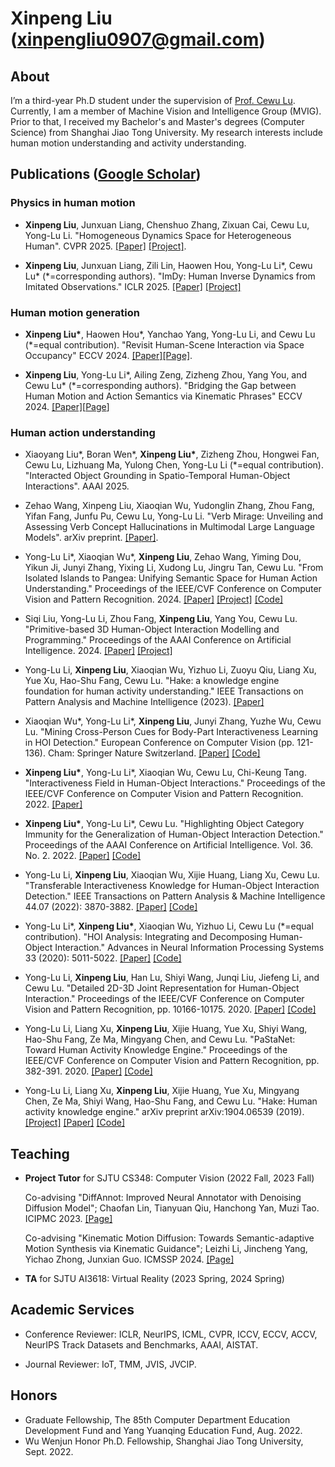 # Xinpeng Liu (xinpengliu0907@gmail.com)

## About

I’m a third-year Ph.D student under the supervision of [Prof. Cewu Lu](http://mvig.sjtu.edu.cn/). Currently, I am a member of Machine Vision and Intelligence Group (MVIG). Prior to that, I received my Bachelor's and Master's degrees (Computer Science) from Shanghai Jiao Tong University. My research interests include human motion understanding and activity understanding.

## Publications ([Google Scholar](https://scholar.google.com/citations?user=DBE-ju8AAAAJ))

### Physics in human motion

- **Xinpeng Liu**, Junxuan Liang, Chenshuo Zhang, Zixuan Cai, Cewu Lu, Yong-Lu Li. "Homogeneous Dynamics Space for Heterogeneous Human". CVPR 2025. [[Paper]](https://arxiv.org/abs/2412.06146) [[Project]](https://foruck.github.io/HDyS/).

- **Xinpeng Liu**, Junxuan Liang, Zili Lin, Haowen Hou, Yong-Lu Li\*, Cewu Lu\* (\*=corresponding authors). "ImDy: Human Inverse Dynamics from Imitated Observations." ICLR 2025. [[Paper]](https://arxiv.org/abs/2410.17610) [[Project]](https://foruck.github.io/ImDy/)

### Human motion generation

- **Xinpeng Liu\***, Haowen Hou\*, Yanchao Yang, Yong-Lu Li, and Cewu Lu (\*=equal contribution). "Revisit Human-Scene Interaction via Space Occupancy" ECCV 2024. [[Paper]](https://arxiv.org/abs/2312.02700)[[Page]](https://foruck.github.io/occu-page/).

- **Xinpeng Liu**, Yong-Lu Li\*, Ailing Zeng, Zizheng Zhou, Yang You, and Cewu Lu\* (\*=corresponding authors). "Bridging the Gap between Human Motion and Action Semantics via Kinematic Phrases" ECCV 2024. [[Paper]](https://arxiv.org/abs/2310.04189)[[Page](https://foruck.github.io/KP/)]

### Human action understanding

- Xiaoyang Liu\*, Boran Wen\*, **Xinpeng Liu\***, Zizheng Zhou, Hongwei Fan, Cewu Lu, Lizhuang Ma, Yulong Chen, Yong-Lu Li (\*=equal contribution). "Interacted Object Grounding in Spatio-Temporal Human-Object Interactions". AAAI 2025.

- Zehao Wang, Xinpeng Liu, Xiaoqian Wu, Yudonglin Zhang, Zhou Fang, Yifan Fang, Junfu Pu, Cewu Lu, Yong-Lu Li. "Verb Mirage: Unveiling and Assessing Verb Concept Hallucinations in Multimodal Large Language Models". arXiv preprint. [[Paper]](https://arxiv.org/pdf/2412.04939).

- Yong-Lu Li\*, Xiaoqian Wu\*, **Xinpeng Liu**, Zehao Wang, Yiming Dou, Yikun Ji, Junyi Zhang, Yixing Li, Xudong Lu, Jingru Tan, Cewu Lu. "From Isolated Islands to Pangea: Unifying Semantic Space for Human Action Understanding." Proceedings of the IEEE/CVF Conference on Computer Vision and Pattern Recognition. 2024. [[Paper]](https://arxiv.org/pdf/2304.00553.pdf) [[Project]](https://mvig-rhos.com/pangea) [[Code]](https://github.com/DirtyHarryLYL/Sandwich)

- Siqi Liu, Yong-Lu Li, Zhou Fang, **Xinpeng Liu**, Yang You, Cewu Lu. "Primitive-based 3D Human-Object Interaction Modelling and Programming." Proceedings of the AAAI Conference on Artificial Intelligence. 2024. [[Paper]](https://arxiv.org/abs/2312.10714) [[Project]](https://mvig-rhos.com/p3haoi)

- Yong-Lu Li, **Xinpeng Liu**, Xiaoqian Wu, Yizhuo Li, Zuoyu Qiu, Liang Xu, Yue Xu, Hao-Shu Fang, Cewu Lu. "Hake: a knowledge engine foundation for human activity understanding." IEEE Transactions on Pattern Analysis and Machine Intelligence (2023). [[Paper]](https://ieeexplore.ieee.org/abstract/document/10002711/)

- Xiaoqian Wu\*, Yong-Lu Li\*, **Xinpeng Liu**, Junyi Zhang, Yuzhe Wu, Cewu Lu. "Mining Cross-Person Cues for Body-Part Interactiveness Learning in HOI Detection." European Conference on Computer Vision (pp. 121-136). Cham: Springer Nature Switzerland. [[Paper]](https://link.springer.com/chapter/10.1007/978-3-031-19772-7_8) [[Code]](https://github.com/enlighten0707/Body-Part-Map-for-Interactiveness)

- **Xinpeng Liu\***, Yong-Lu Li\*, Xiaoqian Wu, Cewu Lu, Chi-Keung Tang. "Interactiveness Field in Human-Object Interactions." Proceedings of the IEEE/CVF Conference on Computer Vision and Pattern Recognition. 2022. [[Paper]](https://openaccess.thecvf.com/content/CVPR2022/papers/Liu_Interactiveness_Field_in_Human-Object_Interactions_CVPR_2022_paper.pdf)

- **Xinpeng Liu\***, Yong-Lu Li\*, Cewu Lu. "Highlighting Object Category Immunity for the Generalization of Human-Object Interaction Detection." Proceedings of the AAAI Conference on Artificial Intelligence. Vol. 36. No. 2. 2022. [[Paper]](https://www.aaai.org/AAAI22Papers/AAAI-1021.LiuX.pdf) [[Code]](https://github.com/Foruck/OC-Immunity)

- Yong-Lu Li, **Xinpeng Liu**, Xiaoqian Wu, Xijie Huang, Liang Xu, Cewu Lu. "Transferable Interactiveness Knowledge for Human-Object Interaction Detection." IEEE Transactions on Pattern Analysis & Machine Intelligence 44.07 (2022): 3870-3882. [[Paper]](https://ieeexplore.ieee.org/document/9335510/) [[Code]](https://github.com/DirtyHarryLYL/Transferable-Interactiveness-Network)

- Yong-Lu Li\*, **Xinpeng Liu\***, Xiaoqian Wu, Yizhuo Li, Cewu Lu (\*=equal contribution). "HOI Analysis: Integrating and Decomposing Human-Object Interaction." Advances in Neural Information Processing Systems 33 (2020): 5011-5022. [[Paper]](https://papers.nips.cc/paper/2020/file/3493894fa4ea036cfc6433c3e2ee63b0-Paper.pdf) [[Code]](https://github.com/DirtyHarryLYL/HAKE-Action-Torch/tree/IDN-(Integrating-Decomposing-Network))

- Yong-Lu Li, **Xinpeng Liu**, Han Lu, Shiyi Wang, Junqi Liu, Jiefeng Li, and Cewu Lu. "Detailed 2D-3D Joint Representation for Human-Object Interaction." Proceedings of the IEEE/CVF Conference on Computer Vision and Pattern Recognition, pp. 10166-10175. 2020. [[Paper]](https://openaccess.thecvf.com/content_CVPR_2020/papers/Li_Detailed_2D-3D_Joint_Representation_for_Human-Object_Interaction_CVPR_2020_paper.pdf) [[Code]](https://github.com/DirtyHarryLYL/DJ-RN)

- Yong-Lu Li, Liang Xu, **Xinpeng Liu**, Xijie Huang, Yue Xu, Shiyi Wang, Hao-Shu Fang, Ze Ma, Mingyang Chen, and Cewu Lu. "PaStaNet: Toward Human Activity Knowledge Engine." Proceedings of the IEEE/CVF Conference on Computer Vision and Pattern Recognition, pp. 382-391. 2020. [[Paper]](https://openaccess.thecvf.com/content_CVPR_2020/papers/Li_PaStaNet_Toward_Human_Activity_Knowledge_Engine_CVPR_2020_paper.pdf) [[Code]](https://github.com/DirtyHarryLYL/HAKE-Action/tree/Instance-level-HAKE-Action)

- Yong-Lu Li, Liang Xu, **Xinpeng Liu**, Xijie Huang, Yue Xu, Mingyang Chen, Ze Ma, Shiyi Wang, Hao-Shu Fang, and Cewu Lu. "Hake: Human activity knowledge engine." arXiv preprint arXiv:1904.06539 (2019). [[Project]](http://hake-mvig.cn/home/) [[Paper]](https://arxiv.org/pdf/1904.06539) [[Code]](https://github.com/DirtyHarryLYL/HAKE-Action/tree/master)

## Teaching

- **Project Tutor** for SJTU CS348: Computer Vision (2022 Fall, 2023 Fall)

     Co-advising "DiffAnnot: Improved Neural Annotator with Denoising Diffusion Model"; Chaofan Lin, Tianyuan Qiu, Hanchong Yan, Muzi Tao. ICIPMC 2023. [[Page]](https://github.com/PaperL/Human-3D-Diffusion)
  
     Co-advising "Kinematic Motion Diffusion: Towards Semantic-adaptive Motion Synthesis via Kinematic Guidance"; Leizhi Li, Jincheng Yang, Yichao Zhong, Junxian Guo. ICMSSP 2024. [[Page]](https://jerrygjx.github.io/Kinematic-Motion-Diffusion/)

- **TA** for  SJTU AI3618: Virtual Reality (2023 Spring, 2024 Spring) 

## Academic Services

- Conference Reviewer: ICLR, NeurIPS, ICML, CVPR, ICCV, ECCV, ACCV, NeurIPS Track Datasets and Benchmarks, AAAI, AISTAT.

- Journal Reviewer: IoT, TMM, JVIS, JVCIP.

## Honors

- Graduate Fellowship, The 85th Computer Department Education Development Fund and Yang Yuanqing Education Fund, Aug. 2022.
- Wu Wenjun Honor Ph.D. Fellowship, Shanghai Jiao Tong University, Sept. 2022.
